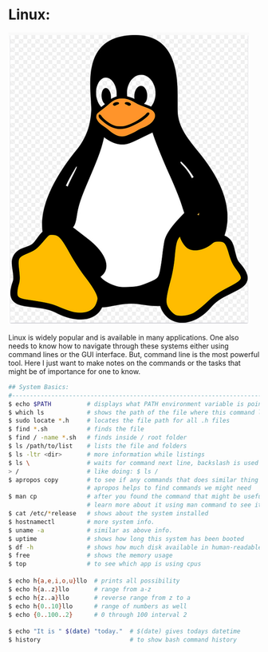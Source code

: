 # Linux:

![linux](./images/linux.png)

Linux is widely popular and is available in many applications. One also needs to know how to navigate through these systems either using command lines or the GUI interface. But, command line is the most powerful tool. Here I just want to make notes on the commands or the tasks that might be of importance for one to know.

```bash
## System Basics:
#---------------------------------------------------------------------------
$ echo $PATH          # displays what PATH environment variable is pointing to
$ which ls            # shows the path of the file where this command lives
$ sudo locate *.h     # locates the file path for all .h files
$ find *.sh           # finds the file
$ find / -name *.sh   # finds inside / root folder
$ ls /path/to/list    # lists the file and folders
$ ls -ltr <dir>       # more information while listings
$ ls \                # waits for command next line, backslash is used for command continuation
> /                   # like doing: $ ls /
$ apropos copy        # to see if any commands that does similar thing is available
                      # apropos helps to find commands we might need
$ man cp              # after you found the command that might be useful
                      # learn more about it using man command to see it's manual page
$ cat /etc/*release   # shows about the system installed
$ hostnamectl         # more system info.
$ uname -a            # similar as above info.
$ uptime              # shows how long this system has been booted
$ df -h               # shows how much disk available in human-readable format
$ free                # shows the memory usage
$ top                 # to see which app is using cpus

$ echo h{a,e,i,o,u}llo  # prints all possibility
$ echo h{a..z}llo       # range from a-z
$ echo h{z..a}llo       # reverse range from z to a
$ echo h{0..10}llo      # range of numbers as well
$ echo {0..100..2}      # 0 through 100 interval 2

$ echo "It is " $(date) "today."  # $(date) gives todays datetime
$ history                         # to show bash command history
```